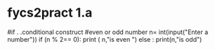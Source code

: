 # fycs2pract 1.a
#if . .conditional construct
#even or odd number
n= int(input("Enter a number"))
if (n % 2== 0):
    print ( n,"is even ")
else :
        print(n,"is odd")
